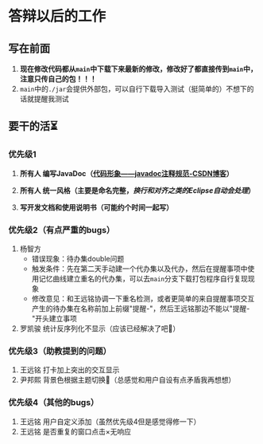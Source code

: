 # 答辩以后的工作

## 写在前面

1. **现在修改代码都从`main`中下载下来最新的修改，修改好了都直接传到`main`中，注意只传自己的包！！！**
2. `main`中的`./jar`会提供外部包，可以自行下载导入测试（挺简单的）不想下的话就提醒我测试

## 要干的活⏳

### 优先级1

1. **所有人 编写JavaDoc（[代码形象——javadoc注释规范-CSDN博客](https://blog.csdn.net/h_xiao_x/article/details/65936510)）**

2. **所有人 统一风格（主要是命名完整，*换行和对齐之类的Eclipse自动会处理*）**
3. **写开发文档和使用说明书（可能约个时间一起写）**

### 优先级2（有点严重的bugs）

1. 杨智方
   * 错误现象：待办集double问题
   * 触发条件：先在第二天手动建一个代办集以及代办，然后在提醒事项中使用记忆曲线建立重名的代办集，可以去`main`分支下载打包程序自行复现现象
   * 修改意见：和王远铭协调一下重名检测，或者更简单的来自提醒事项交互产生的待办集在名称前加上前缀"提醒-"，然后王远铭那边不能以"提醒-"开头建立事项
1. 罗凯骏 统计反序列化不显示（应该已经解决了吧🧐）

### 优先级3（助教提到的问题）

1. 王远铭 打卡加上突出的交互显示
1. 尹邦熙 背景色根据主题切换🤔（总感觉和用户自设有点矛盾我再想想）

### 优先级4（其他的bugs）
1. 王远铭 用户自定义添加（虽然优先级4但是感觉得修一下）
2. 王远铭 是否重复的窗口点击×无响应